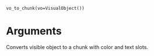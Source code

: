 ```
vo_to_chunk(vo=VisualObject())
```

# Arguments

Converts visible object to a chunk with color and text slots.
